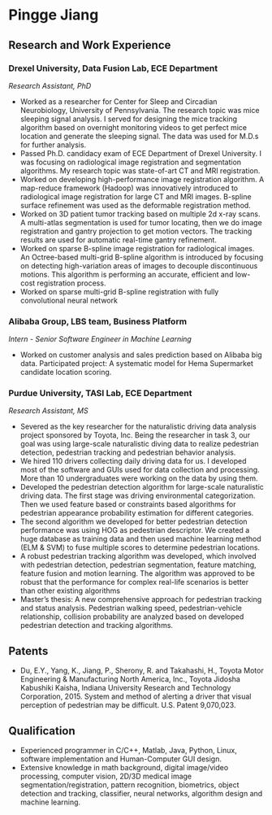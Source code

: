 
# Pingge Jiang

## Research and Work Experience

### Drexel University, Data Fusion Lab, ECE Department

_Research Assistant, PhD_

* Worked as a researcher for Center for Sleep and Circadian Neurobiology, University of Pennsylvania. The research topic was mice sleeping signal analysis. I served for designing the mice tracking algorithm based on overnight monitoring videos to get perfect mice location and generate the sleeping signal. The data was used for M.D.s for further analysis.
* Passed Ph.D. candidacy exam of ECE Department of Drexel University. I was focusing on radiological image registration and segmentation algorithms. My research topic was state-of-art CT and MRI registration.
* Worked on developing high-performance image registration algorithm. A map-reduce framework (Hadoop) was innovatively introduced to radiological image registration for large CT and MRI images. B-spline surface refinement was used as the deformable registration method.
* Worked on 3D patient tumor tracking based on multiple 2d x-ray scans. A multi-atlas segmentation is used for tumor locating, then we do image registration and gantry projection to get motion vectors. The tracking results are used for automatic real-time gantry refinement.
* Worked on sparse B-spline image registration for radiological images. An Octree-based multi-grid B-spline algorithm is introduced by focusing on detecting high-variation areas of images to decouple discontinuous motions. This algorithm is performing an accurate, efficient and low-cost registration process.
* Worked on sparse multi-grid B-spline registration with fully convolutional neural network

### Alibaba Group, LBS team, Business Platform

_Intern - Senior Software Engineer in Machine Learning_

* Worked on customer analysis and sales prediction based on Alibaba big data. Participated project: A systematic model for Hema Supermarket candidate location scoring.

### Purdue University, TASI Lab, ECE Department

_Research Assistant, MS_

* Severed as the key researcher for the naturalistic driving data analysis project sponsored by Toyota, Inc. Being the researcher in task 3, our goal was using large-scale naturalistic diving data to realize pedestrian detection, pedestrian tracking and pedestrian behavior analysis.
* We hired 110 drivers collecting daily driving data for us. I developed most of the software and GUIs used for data collection and processing. More than 10 undergraduates were working on the data by using them.
* Developed the pedestrian detection algorithm for large-scale naturalistic driving data. The first stage was driving environmental categorization. Then we used feature based or constraints based algorithms for pedestrian appearance probability estimation for different categories.
* The second algorithm we developed for better pedestrian detection performance was using HOG as pedestrian descriptor. We created a huge database as training data and then used machine learning method (ELM & SVM) to fuse multiple scores to determine pedestrian locations.
* A robust pedestrian tracking algorithm was developed, which involved with pedestrian detection, pedestrian segmentation, feature matching, feature fusion and motion learning. The algorithm was approved to be robust that the performance for complex real-life scenarios is better than other existing algorithms
* Master’s thesis: A new comprehensive approach for pedestrian tracking and status analysis. Pedestrian walking speed, pedestrian-vehicle relationship, collision probability are analyzed based on developed pedestrian detection and tracking algorithms.

## Patents

* Du, E.Y., Yang, K., Jiang, P., Sherony, R. and Takahashi, H., Toyota Motor Engineering & Manufacturing North America, Inc., Toyota Jidosha Kabushiki Kaisha, Indiana University Research and Technology Corporation, 2015. System and method of alerting a driver that visual perception of pedestrian may be difficult. U.S. Patent 9,070,023.

## Qualification

* Experienced programmer in C/C++, Matlab, Java, Python, Linux, software implementation and Human-Computer GUI design.
* Extensive knowledge in math background, digital image/video processing, computer vision, 2D/3D medical image segmentation/registration, pattern recognition, biometrics, object detection and tracking, classifier, neural networks, algorithm design and machine learning.
